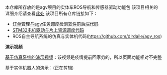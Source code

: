 本仓库所存放的是agv项目的实体车ROS导航和传感器驱动功能包
该项目相关的详细介绍请查看[此处](https://github.com/dlrdaile/agv_project)
该项目所有仓库链接如下：
* [订单管理与agv任务调度检测软件前后端代码](https://github.com/dlrdaile/agv_project)
* [STM32电机驱动与片上资源调度代码](https://github.com/dlrdaile/agv_stm32)
* ROS自主导航系统的仿真与实体机代码(https://github.com/dlrdaile/agv_ros)

<a id="video">**演示视频**</a>

[基于仿真系统的演示视频](https://www.bilibili.com/video/BV1jr4y1776G/?spm_id_from=333.999.0.0)：该视频是疫情提前回家剪的，所以页面功能相对不完整

基于实体机器人的演示：(正在剪辑)